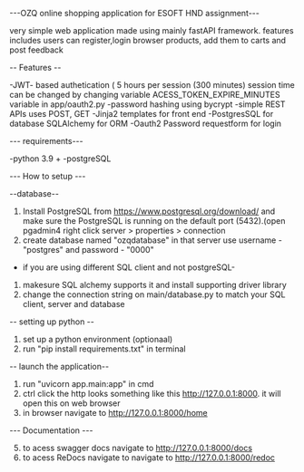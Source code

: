 ---OZQ online shopping application for ESOFT HND assignment---

very simple web application made using mainly fastAPI framework. features includes users can register,login
browser products, add them to carts and post feedback

-- Features --

-JWT- based authetication ( 5 hours per session (300 minutes) session time can be changed by changing 
variable ACESS_TOKEN_EXPIRE_MINUTES variable  in app/oauth2.py
-password hashing using bycrypt
-simple REST APIs uses POST, GET
-Jinja2 templates for front end
-PostgresSQL for database SQLAlchemy for ORM
-Oauth2 Password requestform for login

--- requirements---

-python 3.9 +
-postgreSQL

--- How to setup ---

--database--

1. Install PostgreSQL from https://www.postgresql.org/download/ and make sure the PostgreSQL
is running on the default port (5432).(open pgadmin4 right click server > properties > connection
2. create database named "ozqdatabase" in that server use username - "postgres" and password - "0000"

- if you are using different SQL client and not postgreSQL-
1. makesure SQL alchemy supports it and install supporting driver library
2. change the connection string on main/database.py to match your SQL client, server and database

-- setting up python --

1. set up a python environment (optionaal)
2. run "pip install requirements.txt" in terminal

-- launch the application--

1. run "uvicorn app.main:app" in cmd
2. ctrl click the http looks something like this http://127.0.0.1:8000. it will open this on web browser
3. in browser navigate to http://127.0.0.1:8000/home


--- Documentation ---

5. to acess swagger docs navigate to http://127.0.0.1:8000/docs
6. to acess ReDocs navigate to  navigate to http://127.0.0.1:8000/redoc





